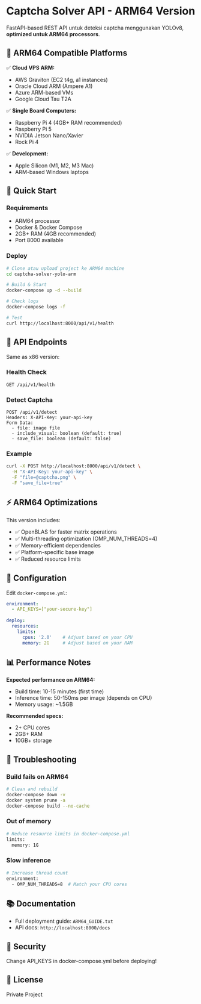 # Captcha Solver API - ARM64 Version

FastAPI-based REST API untuk deteksi captcha menggunakan YOLOv8, **optimized untuk ARM64 processors**.

## 🎯 ARM64 Compatible Platforms

✅ **Cloud VPS ARM:**
- AWS Graviton (EC2 t4g, a1 instances)
- Oracle Cloud ARM (Ampere A1)
- Azure ARM-based VMs
- Google Cloud Tau T2A

✅ **Single Board Computers:**
- Raspberry Pi 4 (4GB+ RAM recommended)
- Raspberry Pi 5
- NVIDIA Jetson Nano/Xavier
- Rock Pi 4

✅ **Development:**
- Apple Silicon (M1, M2, M3 Mac)
- ARM-based Windows laptops

## 🚀 Quick Start

### Requirements
- ARM64 processor
- Docker & Docker Compose
- 2GB+ RAM (4GB recommended)
- Port 8000 available

### Deploy

```bash
# Clone atau upload project ke ARM64 machine
cd captcha-solver-yolo-arm

# Build & Start
docker-compose up -d --build

# Check logs
docker-compose logs -f

# Test
curl http://localhost:8000/api/v1/health
```

## 📡 API Endpoints

Same as x86 version:

### Health Check
```
GET /api/v1/health
```

### Detect Captcha
```
POST /api/v1/detect
Headers: X-API-Key: your-api-key
Form Data:
  - file: image file
  - include_visual: boolean (default: true)
  - save_file: boolean (default: false)
```

### Example
```bash
curl -X POST http://localhost:8000/api/v1/detect \
  -H "X-API-Key: your-api-key" \
  -F "file=@captcha.png" \
  -F "save_file=true"
```

## ⚡ ARM64 Optimizations

This version includes:
- ✅ OpenBLAS for faster matrix operations
- ✅ Multi-threading optimization (OMP_NUM_THREADS=4)
- ✅ Memory-efficient dependencies
- ✅ Platform-specific base image
- ✅ Reduced resource limits

## 🔧 Configuration

Edit `docker-compose.yml`:

```yaml
environment:
  - API_KEYS=["your-secure-key"]
  
deploy:
  resources:
    limits:
      cpus: '2.0'    # Adjust based on your CPU
      memory: 2G     # Adjust based on your RAM
```

## 📊 Performance Notes

**Expected performance on ARM64:**
- Build time: 10-15 minutes (first time)
- Inference time: 50-150ms per image (depends on CPU)
- Memory usage: ~1.5GB

**Recommended specs:**
- 2+ CPU cores
- 2GB+ RAM
- 10GB+ storage

## 🐛 Troubleshooting

### Build fails on ARM64
```bash
# Clean and rebuild
docker-compose down -v
docker system prune -a
docker-compose build --no-cache
```

### Out of memory
```bash
# Reduce resource limits in docker-compose.yml
limits:
  memory: 1G
```

### Slow inference
```bash
# Increase thread count
environment:
  - OMP_NUM_THREADS=8  # Match your CPU cores
```

## 📚 Documentation

- Full deployment guide: `ARM64_GUIDE.txt`
- API docs: `http://localhost:8000/docs`

## 🔐 Security

Change API_KEYS in docker-compose.yml before deploying!

## 📝 License

Private Project
